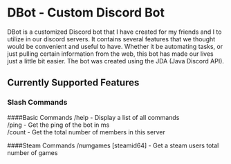 # DBot - Custom Discord Bot
DBot is a customized Discord bot that I have created for my friends and I to utilize in our discord servers. It contains several features that we thought would be convenient and useful to have. Whether it be automating tasks, or just pulling certain information from the web, this bot has made our lives just a little bit easier. The bot was created using the JDA (Java Discord API).

## Currently Supported Features

### Slash Commands
####Basic Commands
/help - Display a list of all commands  
/ping - Get the ping of the bot in ms   
/count - Get the total number of members in this server   

####Steam Commands
/numgames [steamid64] - Get a steam users total number of games

